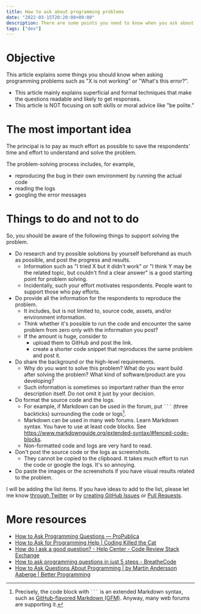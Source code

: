 ```yaml
---
title: How to ask about programming problems
date: "2022-03-15T20:20:08+09:00"
description: There are some points you need to know when you ask about programming problems on forums.
tags: ["dev"]
---
```


# Objective
This article explains some things you should know when asking programming problems such as "X is not working" or "What's this error?".
* This article mainly explains superficial and formal techniques that make the questions readable and likely to get responses.
* This article is NOT focusing on soft skills or moral advice like "be polite."

# The most important idea
The principal is to pay as much effort as possible to save the respondents' time and effort to understand and solve the problem.

The problem-solving process includes, for example,
* reproducing the bug in their own environment by running the actual code
* reading the logs
* googling the error messages

# Things to do and not to do
So, you should be aware of the following things to support solving the problem.

* Do research and try possible solutions by yourself beforehand as much as possible, and post the progress and results.
  * Information such as "I tried X but it didn't work" or "I think Y may be the related topic, but couldn't find a clear answer" is a good starting point for problem solving.
  * Incidentally, such your effort motivates respondents. People want to support those who pay efforts.
* Do provide all the information for the respondents to reproduce the problem.
  * It includes, but is not limited to, source code, assets, and/or environment information.
  * Think whether it's possible to run the code and encounter the same problem from zero only with the information you post?
  * If the amount is huge, consider to
    * upload them to GitHub and post the link.
    * create a shorter code snippet that reproduces the same problem and post it.
* Do share the background or the high-level requirements.
  * Why do you want to solve this problem? What do you want build after solving the problem? What kind of software/product are you developing?
  * Such information is sometimes so important rather than the error description itself. Do not omit it just by your decision.
* Do format the source code and the logs.
  * For example, if Markdown can be used in the forum, put ` ``` ` (three backticks) surrounding the code or logs[^1].
  * Markdown can be used in many web forums. Learn Markdown syntax. You have to use at least code blocks. See https://www.markdownguide.org/extended-syntax/#fenced-code-blocks.
  * Non-formatted code and logs are very hard to read.
* Don't post the source code or the logs as screenshots.
  * They cannot be copied to the clipboard. It takes much effort to run the code or google the logs. It's so annoying.
* Do paste the images or the screenshots if you have visual results related to the problem.

I will be adding the list items. If you have ideas to add to the list, please let me know [through Twitter](https://twitter.com/whitphx) or by [creating GitHub Issues](https://github.com/whitphx/whitphx.info/issues) or [Pull Requests](https://github.com/whitphx/whitphx.info/pulls).

# More resources
* [How to Ask Programming Questions — ProPublica](https://www.propublica.org/nerds/how-to-ask-programming-questions)
* [How to Ask for Programming Help | Coding Killed the Cat](https://codingkilledthecat.wordpress.com/2012/06/26/how-to-ask-for-programming-help/)
* [How do I ask a good question? - Help Center - Code Review Stack Exchange](https://codereview.stackexchange.com/help/how-to-ask)
* [How to ask programming questions in just 5 steps - BreatheCode](https://content.breatheco.de/how-to/ask)
* [How to Ask Questions About Programming | by Martin Andersson Aaberge | Better Programming](https://betterprogramming.pub/how-to-ask-questions-about-programming-dcd948fcd2bd)

[^1]: Precisely, the code block with ` ``` ` is an extended Markdown syntax, such as [GitHub-flavored Markdown (GFM)](https://github.github.com/gfm/). Anyway, many web forums are supporting it.
